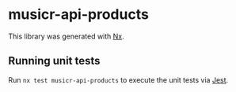 # musicr-api-products

This library was generated with [Nx](https://nx.dev).

## Running unit tests

Run `nx test musicr-api-products` to execute the unit tests via [Jest](https://jestjs.io).
